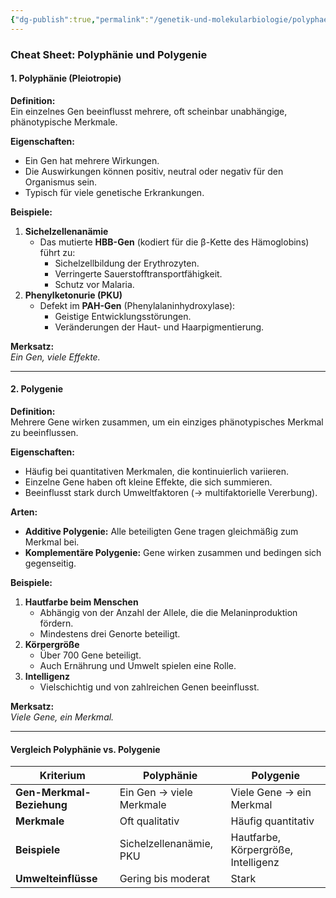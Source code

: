 ```yaml
---
{"dg-publish":true,"permalink":"/genetik-und-molekularbiologie/polyphaenie-und-polygenie/"}
---
```


### Cheat Sheet: **Polyphänie** und **Polygenie**

#### **1. Polyphänie (Pleiotropie)**

**Definition:**  
Ein einzelnes Gen beeinflusst mehrere, oft scheinbar unabhängige, phänotypische Merkmale.

**Eigenschaften:**

- Ein Gen hat mehrere Wirkungen.
- Die Auswirkungen können positiv, neutral oder negativ für den Organismus sein.
- Typisch für viele genetische Erkrankungen.

**Beispiele:**

1. **Sichelzellenanämie**
    - Das mutierte **HBB-Gen** (kodiert für die β-Kette des Hämoglobins) führt zu:
        - Sichelzellbildung der Erythrozyten.
        - Verringerte Sauerstofftransportfähigkeit.
        - Schutz vor Malaria.
2. **Phenylketonurie (PKU)**
    - Defekt im **PAH-Gen** (Phenylalaninhydroxylase):
        - Geistige Entwicklungsstörungen.
        - Veränderungen der Haut- und Haarpigmentierung.

**Merksatz:**  
_Ein Gen, viele Effekte._

---

#### **2. Polygenie**

**Definition:**  
Mehrere Gene wirken zusammen, um ein einziges phänotypisches Merkmal zu beeinflussen.

**Eigenschaften:**

- Häufig bei quantitativen Merkmalen, die kontinuierlich variieren.
- Einzelne Gene haben oft kleine Effekte, die sich summieren.
- Beeinflusst stark durch Umweltfaktoren (→ multifaktorielle Vererbung).

**Arten:**

- **Additive Polygenie:** Alle beteiligten Gene tragen gleichmäßig zum Merkmal bei.
- **Komplementäre Polygenie:** Gene wirken zusammen und bedingen sich gegenseitig.

**Beispiele:**

1. **Hautfarbe beim Menschen**
    - Abhängig von der Anzahl der Allele, die die Melaninproduktion fördern.
    - Mindestens drei Genorte beteiligt.
2. **Körpergröße**
    - Über 700 Gene beteiligt.
    - Auch Ernährung und Umwelt spielen eine Rolle.
3. **Intelligenz**
    - Vielschichtig und von zahlreichen Genen beeinflusst.

**Merksatz:**  
_Viele Gene, ein Merkmal._

---

#### **Vergleich Polyphänie vs. Polygenie**

|**Kriterium**|**Polyphänie**|**Polygenie**|
|---|---|---|
|**Gen-Merkmal-Beziehung**|Ein Gen → viele Merkmale|Viele Gene → ein Merkmal|
|**Merkmale**|Oft qualitativ|Häufig quantitativ|
|**Beispiele**|Sichelzellenanämie, PKU|Hautfarbe, Körpergröße, Intelligenz|
|**Umwelteinflüsse**|Gering bis moderat|Stark|
